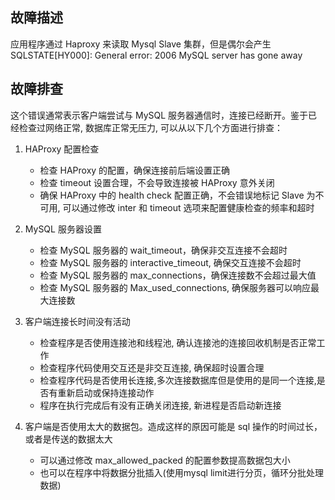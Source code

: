 ## 故障描述

应用程序通过 Haproxy 来读取 Mysql Slave 集群，但是偶尔会产生 SQLSTATE[HY000]: General error: 2006 MySQL server has gone away

## 故障排查

这个错误通常表示客户端尝试与 MySQL 服务器通信时，连接已经断开。鉴于已经检查过网络正常, 数据库正常无压力, 可以从以下几个方面进行排查：

1. HAProxy 配置检查
   - 检查 HAProxy 的配置，确保连接前后端设置正确
   - 检查 timeout 设置合理，不会导致连接被 HAProxy 意外关闭
   - 确保 HAProxy 中的 health check 配置正确，不会错误地标记 Slave 为不可用, 可以通过修改 inter 和 timeout 选项来配置健康检查的频率和超时

2. MySQL 服务器设置
   - 检查 MySQL 服务器的 wait_timeout，确保非交互连接不会超时
   - 检查 MySQL 服务器的 interactive_timeout, 确保交互连接不会超时
   - 检查 MySQL 服务器的 max_connections，确保连接数不会超过最大值
   - 检查 MySQL 服务器的 Max_used_connections, 确保服务器可以响应最大连接数

3. 客户端连接长时间没有活动
   - 检查程序是否使用连接池和线程池, 确认连接池的连接回收机制是否正常工作
   - 检查程序代码使用交互还是非交互连接, 确保超时设置合理
   - 检查程序代码是否使用长连接,多次连接数据库但是使用的是同一个连接,是否有重新启动或保持连接动作
   - 程序在执行完成后有没有正确关闭连接, 新进程是否启动新连接

4. 客户端是否使用太大的数据包。造成这样的原因可能是 sql 操作的时间过长，或者是传送的数据太大
   - 可以通过修改 max_allowed_packed 的配置参数提高数据包大小
   - 也可以在程序中将数据分批插入(使用mysql limit进行分页，循环分批处理数据)
